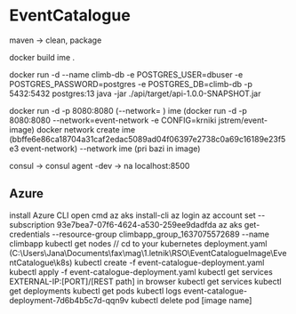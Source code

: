 # EventCatalogue

maven -> clean, package

docker build ime .

docker run -d --name climb-db -e POSTGRES_USER=dbuser -e POSTGRES_PASSWORD=postgres -e POSTGRES_DB=climb-db -p 5432:5432 postgres:13
java -jar ./api/target/api-1.0.0-SNAPSHOT.jar

docker run -d -p 8080:8080 (--network= ) ime
(docker run -d -p 8080:8080 --network=event-network -e CONFIG=krniki jstrem/event-image)
docker network create ime (bbffe6e86ca18704a31caf2edac5089ad04f06397e2738c0a69c16189e23f5e3 event-network)
--network ime (pri bazi in image)

consul -> consul agent -dev
-> na localhost:8500



## Azure
install Azure CLI
open cmd
az aks install-cli
az login
az account set --subscription 93e7bea7-07f6-4624-a530-259ee9dadfda
az aks get-credentials --resource-group climbapp_group_1637075572689 --name climbapp
kubectl get nodes
// cd to your kubernetes deployment.yaml (C:\Users\Jana\Documents\fax\mag\1.letnik\RSO\EventCatalogueImage\EventCatalogue\k8s)
kubectl create -f event-catalogue-deployment.yaml
kubectl apply -f event-catalogue-deployment.yaml
kubectl get services
EXTERNAL-IP:[PORT]/[REST path] in browser
kubectl get services
kubectl get deployments
kubectl get pods
kubectl logs event-catalogue-deployment-7d6b4b5c7d-qqn9v
kubectl delete pod [image name]